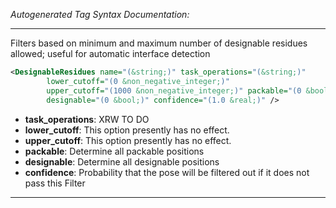 <!-- THIS IS AN AUTOGENERATED FILE: Don't edit it directly, instead change the schema definition in the code itself. -->

_Autogenerated Tag Syntax Documentation:_

---
Filters based on minimum and maximum number of designable residues allowed; useful for automatic interface detection

```xml
<DesignableResidues name="(&string;)" task_operations="(&string;)"
        lower_cutoff="(0 &non_negative_integer;)"
        upper_cutoff="(1000 &non_negative_integer;)" packable="(0 &bool;)"
        designable="(0 &bool;)" confidence="(1.0 &real;)" />
```

-   **task_operations**: XRW TO DO
-   **lower_cutoff**: This option presently has no effect.
-   **upper_cutoff**: This option presently has no effect.
-   **packable**: Determine all packable positions
-   **designable**: Determine all designable positions
-   **confidence**: Probability that the pose will be filtered out if it does not pass this Filter

---
